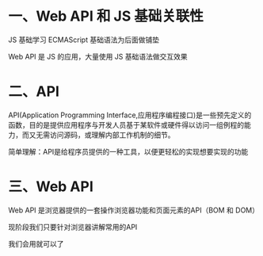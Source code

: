 # 一、Web API 和 JS 基础关联性

JS 基础学习 ECMAScript 基础语法为后面做铺垫

Web API 是 JS 的应用，大量使用 JS 基础语法做交互效果

# 二、API

API(Application Programming Interface,应用程序编程接口)是一些预先定义的函数，目的是提供应用程序与开发人员基于某软件或硬件得以访问一组例程的能力，而又无需访问源码，或理解内部工作机制的细节。

简单理解：API是给程序员提供的一种工具，以便更轻松的实现想要实现的功能

# 三、Web API

Web API 是浏览器提供的一套操作浏览器功能和页面元素的API（BOM 和 DOM）

现阶段我们只要针对浏览器讲解常用的API

我们会用就可以了
